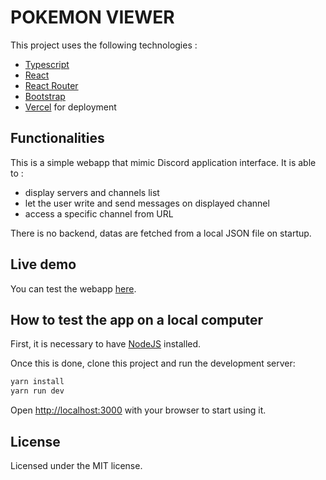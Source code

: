 # POKEMON VIEWER

This project uses the following technologies :

- [Typescript](https://www.typescriptlang.org/)
- [React](https://reactjs.org/)
- [React Router](https://reactrouter.com/)
- [Bootstrap](https://getbootstrap.com/)
- [Vercel](https://vercel.com/) for deployment

## Functionalities

This is a simple webapp that mimic Discord application interface. It is able to :

- display servers and channels list
- let the user write and send messages on displayed channel
- access a specific channel from URL

There is no backend, datas are fetched from a local JSON file on startup.

## Live demo

You can test the webapp [here](https://discord.vthomas.fr/).

## How to test the app on a local computer

First, it is necessary to have [NodeJS](https://nodejs.org) installed.

Once this is done, clone this project and run the development server:

```bash
yarn install
yarn run dev
```

Open [http://localhost:3000](http://localhost:3000) with your browser to start using it.

## License

Licensed under the MIT license.
